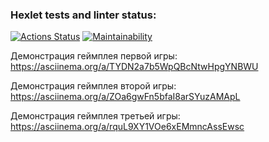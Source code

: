 ### Hexlet tests and linter status:
[![Actions Status](https://github.com/MarkDementev/java-project-61/workflows/hexlet-check/badge.svg)](https://github.com/MarkDementev/java-project-61/actions)
[![Maintainability](https://api.codeclimate.com/v1/badges/6a9bb7f78f2ff1430409/maintainability)](https://codeclimate.com/github/MarkDementev/java-project-61/maintainability)

Демонстрация геймплея первой игры:
https://asciinema.org/a/TYDN2a7b5WpQBcNtwHpgYNBWU

Демонстрация геймплея второй игры:
https://asciinema.org/a/ZOa6gwFn5bfaI8arSYuzAMApL

Демонстрация геймплея третьей игры:
https://asciinema.org/a/rquL9XY1VOe6xEMmncAssEwsc
